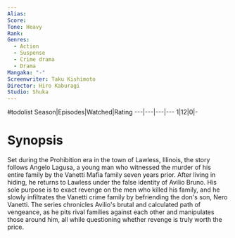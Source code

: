 ```yaml
---
Alias:
Score:
Tone: Heavy
Rank:
Genres:
  - Action
  - Suspense
  - Crime drama
  - Drama
Mangaka: "-"
Screenwriter: Taku Kishimoto
Director: Hiro Kaburagi
Studio: Shuka
---
```

#todolist
Season|Episodes|Watched|Rating
---|---|---|---
1|12|0|-

# Synopsis
Set during the Prohibition era in the town of Lawless, Illinois, the story follows Angelo Lagusa, a young man who witnessed the murder of his entire family by the Vanetti Mafia family seven years prior. After living in hiding, he returns to Lawless under the false identity of Avilio Bruno. His sole purpose is to exact revenge on the men who killed his family, and he slowly infiltrates the Vanetti crime family by befriending the don's son, Nero Vanetti. The series chronicles Avilio's brutal and calculated path of vengeance, as he pits rival families against each other and manipulates those around him, all while questioning whether revenge is truly worth the price.